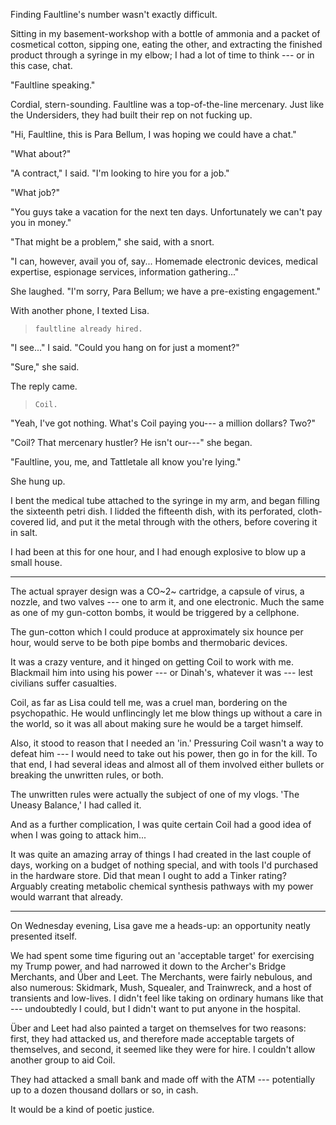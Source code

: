 Finding Faultline's number wasn't exactly difficult.

Sitting in my basement-workshop with a bottle of ammonia and a packet of cosmetical cotton,
sipping one, eating the other, and extracting the finished product through a syringe in
my elbow; I had a lot of time to think --- or in this case, chat.

"Faultline speaking."

Cordial, stern-sounding. Faultline was a top-of-the-line mercenary. Just like the Undersiders,
they had built their rep on not fucking up.

"Hi, Faultline, this is Para Bellum, I was hoping we could have a chat."

"What about?"

"A contract," I said. "I'm looking to hire you for a job."

"What job?"

"You guys take a vacation for the next ten days. Unfortunately
we can't pay you in money."

"That might be a problem," she said, with a snort.

"I can, however, avail you of, say... Homemade electronic devices,
medical expertise, espionage services, information gathering..."

She laughed. "I'm sorry, Para Bellum; we have a pre-existing engagement."

With another phone, I texted Lisa.

> ~~~
> faultline already hired.
> ~~~

"I see..." I said. "Could you hang on for just a moment?"

"Sure," she said.

The reply came.

> ~~~
> Coil.
> ~~~

"Yeah, I've got nothing. What's Coil paying you--- a million dollars? Two?"

"Coil? That mercenary hustler? He isn't our---" she began.

"Faultline, you, me, and Tattletale all know you're lying."

She hung up.

I bent the medical tube attached to the syringe in my arm, and began filling the
sixteenth petri dish. I lidded the fifteenth dish, with its perforated, cloth-covered lid,
and put it the metal through with the others, before covering it in salt.

I had been at this for one hour, and I had enough explosive to blow up a small house.

----

The actual sprayer design was a CO~2~ cartridge, a capsule of virus, a nozzle, and two valves ---
one to arm it, and one electronic. Much the same as one of my gun-cotton bombs, it would 
be triggered by a cellphone.

The gun-cotton which I could produce at approximately six hounce per hour, would serve to be both
pipe bombs and thermobaric devices.

It was a crazy venture, and it hinged on getting Coil to work with me. Blackmail him into using
his power --- or Dinah's, whatever it was --- lest civilians suffer casualties.

Coil, as far as Lisa could tell me, was a cruel man, bordering on the psychopathic. He would
unflincingly let me blow things up without a care in the world, so it was all about making sure
he would be a target himself.

Also, it stood to reason that I needed an 'in.' Pressuring Coil wasn't a way to defeat him ---
I would need to take out his power, then go in for the kill. To that end, I had several ideas
and almost all of them involved either bullets or breaking the unwritten rules, or both.

The unwritten rules were actually the subject of one of my vlogs. 'The Uneasy Balance,' I
had called it.

And as a further complication, I was quite certain Coil had a good idea of when I was going 
to attack him...

It was quite an amazing array of things I had created in the last couple of days, working
on a budget of nothing special, and with tools I'd purchased in the hardware store. Did that
mean I ought to add a Tinker rating? Arguably creating metabolic chemical synthesis pathways
with my power would warrant that already.

----

On Wednesday evening, Lisa gave me a heads-up: an opportunity neatly presented itself.

We had spent some time figuring out an 'acceptable target' for exercising my Trump power,
and had narrowed it down to the Archer's Bridge Merchants, and Über and Leet. The Merchants, were
fairly nebulous, and also numerous: Skidmark, Mush, Squealer, and Trainwreck, and a host of transients
and low-lives. I didn't feel like taking on ordinary humans like that --- undoubtedly I could, but I didn't
want to put anyone in the hospital.

Über and Leet had also painted a target on themselves for two reasons: first, they had attacked
us, and therefore made acceptable targets of themselves, and second, it seemed like they were
for hire. I couldn't allow another group to aid Coil.

They had attacked a small bank and made off with the ATM --- potentially up to a dozen thousand dollars or so, in cash.

It would be a kind of poetic justice.
